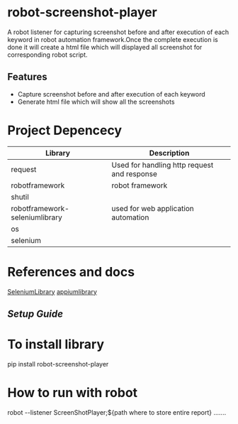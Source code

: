 # robot-screenshot-player
A robot listener for capturing screenshot before and after execution of each keyword in robot automation framework.Once the complete execution is done it will create a html file which will displayed all  screenshot for corresponding robot script.


## Features
- Capture screenshot before and after execution of each keyword
- Generate html file which will show all the screenshots 
<!-- 
## Requirements
| Software | version | -->

 
# Project Depencecy
| Library                        | Description                                  |
| ------------------------------ | -------------------------------------------- |
| request                        | Used for  handling http request and response |
| robotframework                 | robot framework                              |
| shutil                         |                                              |
| robotframework-seleniumlibrary | used for web application automation          |
| os                             |                                              |
| selenium                       |                                              |



# References and docs
[SeleniumLibrary](https://robotframework.org/SeleniumLibrary/SeleniumLibrary.html)
[appiumlibrary](https://serhatbolsu.github.io/robotframework-appiumlibrary/AppiumLibrary.html)



## _Setup Guide_
# To install library
pip install robot-screenshot-player
# How to run with robot
robot  --listener ScreenShotPlayer;${path where to store entire report} .......


